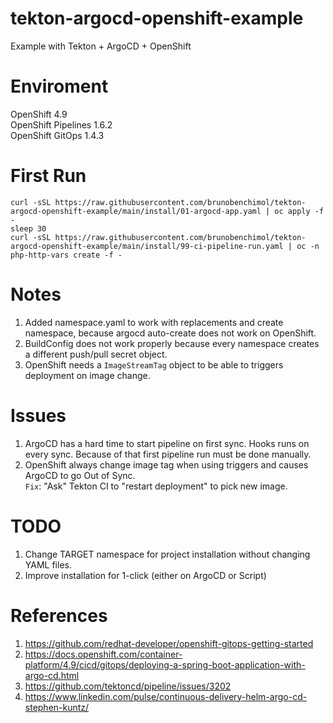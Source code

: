 # tekton-argocd-openshift-example
Example with Tekton + ArgoCD + OpenShift

# Enviroment

OpenShift 4.9   
OpenShift Pipelines 1.6.2   
OpenShift GitOps 1.4.3   

# First Run

~~~
curl -sSL https://raw.githubusercontent.com/brunobenchimol/tekton-argocd-openshift-example/main/install/01-argocd-app.yaml | oc apply -f -
sleep 30
curl -sSL https://raw.githubusercontent.com/brunobenchimol/tekton-argocd-openshift-example/main/install/99-ci-pipeline-run.yaml | oc -n php-http-vars create -f -
~~~

# Notes

1. Added namespace.yaml to work with replacements and create namespace, because argocd auto-create does not work on OpenShift.  
2. BuildConfig does not work properly because every namespace creates a different push/pull secret object.  
3. OpenShift needs a `ImageStreamTag` object to be able to triggers deployment on image change.  

# Issues

1. ArgoCD has a hard time to start pipeline on first sync. Hooks runs on every sync. Because of that first pipeline run must be done manually.  
2. OpenShift always change image tag when using triggers and causes ArgoCD to go Out of Sync.   
`Fix`: "Ask" Tekton CI to "restart deployment" to pick new image.  

# TODO

1. Change TARGET namespace for project installation without changing YAML files.   
2. Improve installation for 1-click (either on ArgoCD or Script)   

# References

1. https://github.com/redhat-developer/openshift-gitops-getting-started
2. https://docs.openshift.com/container-platform/4.9/cicd/gitops/deploying-a-spring-boot-application-with-argo-cd.html
3. https://github.com/tektoncd/pipeline/issues/3202  
4. https://www.linkedin.com/pulse/continuous-delivery-helm-argo-cd-stephen-kuntz/